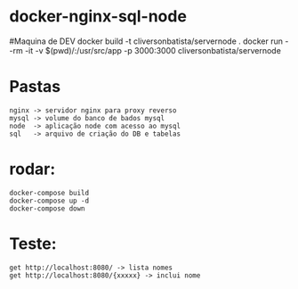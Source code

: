 # docker-nginx-sql-node

#Maquina de DEV
    docker build -t cliversonbatista/servernode .
    docker run --rm -it -v $(pwd)/:/usr/src/app -p 3000:3000 cliversonbatista/servernode                         


# Pastas
    nginx -> servidor nginx para proxy reverso 
    mysql -> volume do banco de bados mysql
    node  -> aplicação node com acesso ao mysql
    sql   -> arquivo de criação do DB e tabelas

# rodar:
    docker-compose build
    docker-compose up -d
    docker-compose down

# Teste:
    get http://localhost:8080/ -> lista nomes
    get http://localhost:8080/{xxxxx} -> inclui nome
